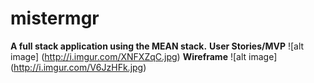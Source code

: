 # mistermgr
**A full stack application using the MEAN stack.**
**User Stories/MVP**
![alt image] (http://i.imgur.com/XNFXZqC.jpg)
**Wireframe**
![alt image] (http://i.imgur.com/V6JzHFk.jpg)
